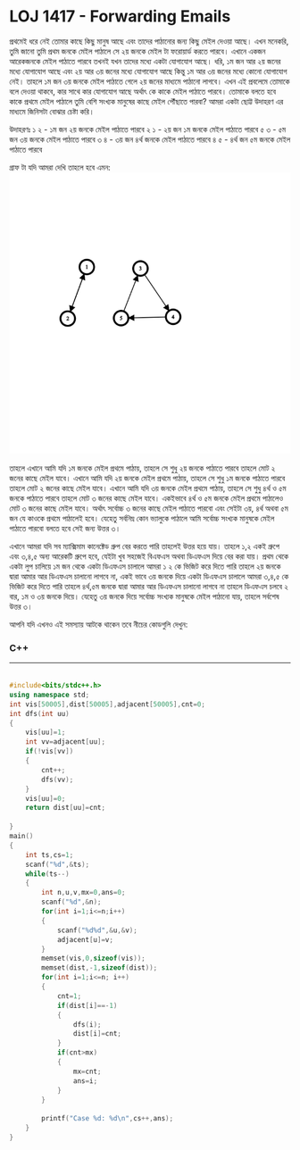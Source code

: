 # LOJ 1417 - Forwarding Emails

প্রথমেই ধরে নেই তোমার কাছে কিছু মানুষ আছে এবং তাদের পাঠানোর জন্য কিছু মেইল দেওয়া আছে।
এখন মনেকরি, তুমি জানো তুমি প্রথম জনকে মেইল পাঠালে সে ২য় জনকে মেইল টা ফরোয়ার্ড করতে পারবে।
এখানে একজন আরেকজনকে মেইল পাঠাতে পারবে তখনই যখন তাদের মধ্যে একটা যোগাযোগ আছে।
ধরি, ১ম জন আর ২য় জনের মধ্যে যোগাযোগ আছে এবং ২য় আর ৩য় জনের মধ্যে যোগাযোগ আছে কিন্তু ১ম আর ৩য় জনের মধ্যে কোনো যোগাযোগ নেই। 
তাহলে ১ম জন ৩য় জনকে মেইল পাঠাতে গেলে ২য় জনের মাধ্যমে পাঠানো লাগবে।
এখন এই প্রবলেমে তোমাকে বলে দেওয়া থাকবে, কার সাথে কার যোগাযোগ আছে অর্থাৎ কে কাকে মেইল পাঠাতে পারবে।
তোমাকে বলতে হবে কাকে প্রথমে মেইল পাঠালে তুমি বেশি সংখ্যক মানুষের কাছে মেইল পৌঁছাতে পারবা?
আমরা একটা ছোট্ট উদাহরণ এর মাধ্যমে জিনিসটা বোঝার চেষ্টা করি। 

উদাহরণঃ 
১ ২ - ১ম জন ২য় জনকে মেইল পাঠাতে পারবে 
২ ১ - ২য় জন ১ম জনকে মেইল পাঠাতে পারবে
৫ ৩ - ৫ম জন ৩য় জনকে মেইল পাঠাতে পারবে
৩ ৪ - ৩য় জন ৪র্থ জনকে মেইল পাঠাতে পারবে
৪ ৫ - ৪র্থ জন ৫ম জনকে মেইল পাঠাতে পারবে

গ্রাফ টা যদি আমরা দেখি তাহলে হবে এমন:
![graph](graph.png "উদাহরণ")

তাহলে এখানে আমি যদি ১ম জনকে মেইল প্রথমে পাঠায়, তাহলে সে শুধু ২য় জনকে পাঠাতে পারবে তাহলে মোট ২ জনের কাছে মেইল যাবে।
এখানে আমি যদি ২য় জনকে মেইল প্রথমে পাঠায়, তাহলে সে শুধু ১ম জনকে পাঠাতে পারবে তাহলে মোট ২ জনের কাছে মেইল যাবে।
এখানে আমি যদি ৩য় জনকে মেইল প্রথমে পাঠায়, তাহলে সে শুধু ৪র্থ ও ৫ম জনকে পাঠাতে পারবে তাহলে মোট ৩ জনের কাছে মেইল যাবে।
একইভাবে ৪র্থ ও ৫ম জনকে মেইল প্রথমে পাঠালেও মোট ৩ জনের কাছে মেইল যাবে।
অর্থাৎ সর্বোচ্চ ৩ জনের কাছে মেইল পাঠাতে পারবো এবং সেইটা ৩য়, ৪র্থ অথবা ৫ম জন যে কাওকে প্রথমে পাঠালেই হবে।
যেহেতু সর্বনিম্ন কোন ভ্যালুকে পাঠালে আমি সর্বোচ্চ সংখ্যক মানুষকে মেইল পাঠাতে পারবো বলতে হবে সেই জন্য উত্তর ৩। 

এখানে আমরা যদি সব ম্যাক্সিমাম কানেক্টেড গ্রুপ বের করতে পারি তাহলেই উত্তর হয়ে যায়। 
তাহলে ১,২ একই গ্রুপে এবং ৩,৪,৫ অন্য আরেকটি গ্রুপে হবে, যেইটা খুব সহজেই বিএফএস অথবা ডিএফএস দিয়ে বের করা যায়। 
প্রথম থেকে একটা লুপ চালিয়ে ১ম জন থেকে একটা ডিএফএস চালালে আমরা ১ ২ কে ভিজিট করে দিতে পারি তাহলে ২য় জনকে দ্বারা আমার আর ডিএফএস চালানো লাগবে না,
একই ভাবে ৩য় জনকে দিয়ে একটা ডিএফএস চালালে আমরা ৩,৪,৫ কে ভিজিট করে দিতে পারি তাহলে ৪র্থ,৫ম জনকে দ্বারা আমার আর ডিএফএস চালানো লাগবে না 
তাহলে ডিএফএস চলবে ২ বার, ১ম ও ৩য় জনকে দিয়ে। যেহেতু ৩য় জনকে দিয়ে সর্বোচ্চ সংখ্যক মানুষকে মেইল পাঠানো যায়, তাহলে সর্বশেষ উত্তর ৩।


আপনি যদি এখনও এই সমস্যায় আটকে থাকেন তবে নীচের কোডগুলি দেখুন:

### C++ 
-----
```c++

#include<bits/stdc++.h>
using namespace std;
int vis[50005],dist[50005],adjacent[50005],cnt=0;
int dfs(int uu)
{
    vis[uu]=1;
    int vv=adjacent[uu];
    if(!vis[vv])
    {
        cnt++;
        dfs(vv);
    }
    vis[uu]=0;
    return dist[uu]=cnt;

}
main()
{   
    int ts,cs=1;
    scanf("%d",&ts);
    while(ts--)
    {
        int n,u,v,mx=0,ans=0;
        scanf("%d",&n);
        for(int i=1;i<=n;i++)
        {
            scanf("%d%d",&u,&v);
            adjacent[u]=v;
        }
        memset(vis,0,sizeof(vis));
        memset(dist,-1,sizeof(dist));
        for(int i=1;i<=n; i++)
        {
            cnt=1;
            if(dist[i]==-1)
            {
                dfs(i);
                dist[i]=cnt;
            }
            if(cnt>mx)
            {
                mx=cnt;
                ans=i;
            }
        }

        printf("Case %d: %d\n",cs++,ans);
    }
}

```